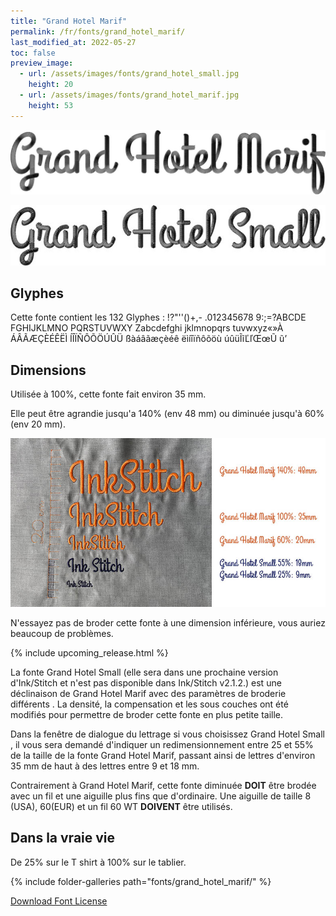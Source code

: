 ```yaml
---
title: "Grand Hotel Marif"
permalink: /fr/fonts/grand_hotel_marif/
last_modified_at: 2022-05-27
toc: false
preview_image:
  - url: /assets/images/fonts/grand_hotel_small.jpg
    height: 20
  - url: /assets/images/fonts/grand_hotel_marif.jpg
    height: 53
---
```



![grand_hotel_marif](/assets/images/fonts/grand_hotel_marif.jpg)

![grand_hotel_marif](/assets/images/fonts/grand_hotel_small.jpg)





## Glyphes
Cette fonte contient les 132 Glyphes :
!?"''()+,-
.012345678
9:;=?ABCDE
FGHIJKLMNO
PQRSTUVWXY
Zabcdefghi
jklmnopqrs
tuvwxyz«»À
ÁÂÃÆÇÈÉÊËÌ
ÍÎÏÑÔÕÖÚÛÜ
ßàáâãæçèéê
ëìíîïñôõöù
úûüĨĩĽľŒœŨ
ũ’


## Dimensions

Utilisée à 100%, cette fonte fait environ 35 mm.

Elle peut être agrandie jusqu'a 140% (env 48 mm) ou diminuée jusqu'à 60% (env 20 mm).

![Dimensions Grand Hotel](/assets/images/fonts/Sizing/grandhotelsizing.jpg)

N'essayez pas de broder cette fonte à une dimension inférieure, vous auriez beaucoup de problèmes. 

{% include upcoming_release.html %}

La fonte Grand Hotel Small (elle sera dans une prochaine version d'Ink/Stitch et n'est pas disponible dans Ink/Stitch v2.1.2.) est une déclinaison de Grand Hotel Marif avec des paramètres de broderie différents . La densité, la compensation et les sous couches ont été modifiés pour permettre de broder cette fonte en plus petite taille.

Dans la fenêtre de dialogue du lettrage si vous choisissez Grand Hotel Small , il vous sera demandé d'indiquer un redimensionnement entre 25 et 55% de la taille de la fonte Grand Hotel Marif, passant ainsi de lettres d'environ 35 mm de haut à des lettres entre 9 et 18 mm.

Contrairement à Grand Hotel Marif, cette fonte diminuée **DOIT** être brodée avec un fil et une aiguille plus fins que d'ordinaire. Une aiguille de taille 8 (USA), 60(EUR) et un fil 60 WT **DOIVENT** être utilisés.



## Dans la vraie vie
De 25% sur le T shirt  à 100% sur le tablier.

{% include folder-galleries path="fonts/grand_hotel_marif/" %}

[Download Font License](https://github.com/inkstitch/inkstitch/tree/main/fonts/grand_hotel_marif/LICENSE)
